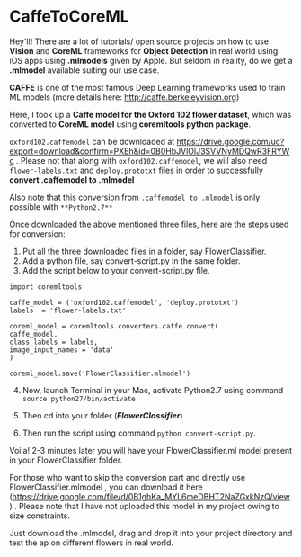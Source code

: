 # CaffeToCoreML
Hey'll!
There are a lot of tutorials/ open source projects on how to use **Vision** and **CoreML** frameworks for **Object Detection** in real world using iOS apps using **.mlmodels** given by Apple. But seldom in reality, do we get a **.mlmodel** available suiting our use case. 

**CAFFE** is one of the
most famous Deep Learning frameworks used to train ML models (more details here: http://caffe.berkeleyvision.org)

Here, I took up a **Caffe model for the Oxford 102 flower dataset**, which was converted to **CoreML model** using **coremltools python package**.

`oxford102.caffemodel` can be downloaded at https://drive.google.com/uc?export=download&confirm=PXEh&id=0B0HbJVlOlJ3SVVNyMDQwR3FRYWc . Please not that along with `oxford102.caffemodel`, we will also need `flower-labels.txt` and `deploy.prototxt` files in order to successfully **convert .caffemodel to .mlmodel** 

Also note that this conversion from `.caffemodel to .mlmodel` is only possible with `**Python2.7**`



Once downloaded the above mentioned three files, here are the steps used for conversion:

1) Put all the three downloaded files in a folder, say FlowerClassifier.
2) Add a python file, say convert-script.py in the same folder.
3) Add the script below to your convert-script.py file.

```
import coremltools

caffe_model = ('oxford102.caffemodel', 'deploy.prototxt')
labels  = 'flower-labels.txt'

coreml_model = coremltools.converters.caffe.convert(
caffe_model,
class_labels = labels,
image_input_names = 'data'
)

coreml_model.save('FlowerClassifier.mlmodel')
```

4) Now, launch Terminal in your Mac, activate Python2.7 using command ```source python27/bin/activate```

5) Then cd into your folder (***FlowerClassifier***)
6) Then run the script using command ```python convert-script.py```.

Voila! 2-3 minutes later you will have your FlowerClassifier.ml model present in your FlowerClassifier folder. 

For those who want to skip the conversion part and directly use FlowerClassifier.mlmodel , you can download it here (https://drive.google.com/file/d/0B1ghKa_MYL6meDBHT2NaZGxkNzQ/view) . Please note that I have not uploaded this model in my project owing to size constraints. 

Just download the .mlmodel, drag and drop it into your project directory and test the ap on different flowers in real world.




